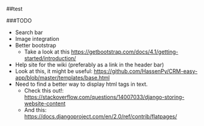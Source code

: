 ##test

###TODO
* Search bar
* Image integration
* Better bootstrap
    * Take a look at this https://getbootstrap.com/docs/4.1/getting-started/introduction/
* Help site for the wiki (preferably as a link in the header bar)
* Look at this, it might be useful: https://github.com/HassenPy/CRM-easy-app/blob/master/templates/base.html
* Need to find a better way to display html tags in text.
    * Check this out!: https://stackoverflow.com/questions/14007033/django-storing-website-content
    * And this: https://docs.djangoproject.com/en/2.0/ref/contrib/flatpages/